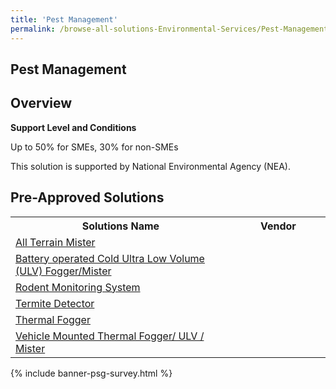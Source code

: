 ```yaml
---
title: 'Pest Management'
permalink: /browse-all-solutions-Environmental-Services/Pest-Management
---
```


## Pest Management
## Overview

**Support Level and Conditions**

Up to 50% for SMEs, 30% for non-SMEs

This solution is supported by National Environmental Agency (NEA).

## Pre-Approved Solutions

<table>
<tr>
<th style='width: auto;'><b>Solutions Name</b></th>
<th style='width: 30%;'><b>Vendor</b></th>
</tr>
<tr>
<td><a href='/productivity-solutions-grant/solutionrepo/eqt-All-Trrn-Mstr-Envronmntl-Srvcs' target='_blank'>All Terrain Mister</a><br></td>
<td></td>
</tr>
<tr>
<td><a href='/productivity-solutions-grant/solutionrepo/eqt-Bttry-oprtd-Cold-Ultr-Low-Volum-ULV-FoggrMstr--Envronmntl-Srvcs' target='_blank'>Battery operated Cold Ultra Low Volume (ULV) Fogger/Mister </a><br></td>
<td></td>
</tr>
<tr>
<td><a href='/productivity-solutions-grant/solutionrepo/eqt-Rodnt-Montorng-sys-Envronmntl-Srvcs' target='_blank'>Rodent Monitoring System</a><br></td>
<td></td>
</tr>
<tr>
<td><a href='/productivity-solutions-grant/solutionrepo/eqt-Trmt-Dtctor-Envronmntl-Srvcs' target='_blank'>Termite Detector</a><br></td>
<td></td>
</tr>
<tr>
<td><a href='/productivity-solutions-grant/solutionrepo/eqt-Thrml-Foggr-Envronmntl-Srvcs' target='_blank'>Thermal Fogger</a><br></td>
<td></td>
</tr>
<tr>
<td><a href='/productivity-solutions-grant/solutionrepo/eqt-Vhcl-Mountd-Thrml-Foggr-ULV-Mstr-Envronmntl-Srvcs' target='_blank'>Vehicle Mounted Thermal Fogger/ ULV / Mister</a><br></td>
<td></td>
</tr>
</table>

{% include banner-psg-survey.html %}
